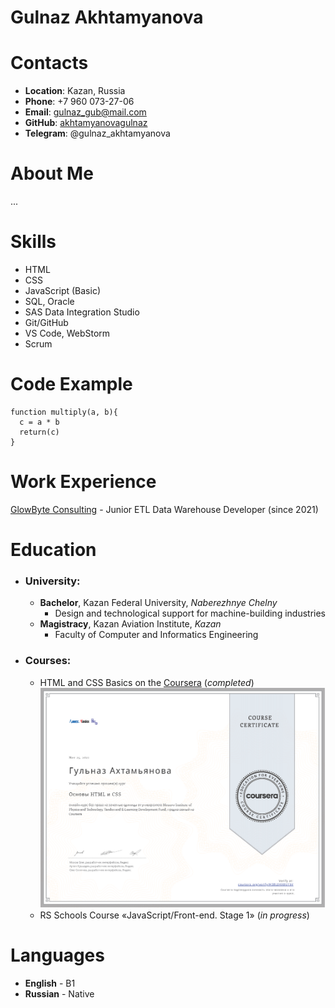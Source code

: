 # Gulnaz Akhtamyanova

# Contacts

- **Location**: Kazan, Russia
- **Phone**: +7 960 073-27-06
- **Email**: gulnaz_gub@mail.com
- **GitHub**: [akhtamyanovagulnaz](https://github.com/AkhtamyanovaGulnaz)
- **Telegram**: @gulnaz_akhtamyanova

# About Me

...

# Skills

- HTML
- CSS
- JavaScript (Basic)
- SQL, Oracle
- SAS Data Integration Studio
- Git/GitHub
- VS Code, WebStorm
- Scrum

# Code Example

```
function multiply(a, b){
  c = a * b
  return(c)
}
```

# Work Experience

[GlowByte Consulting](https://glowbyteconsulting.com/en) - Junior ETL Data Warehouse Developer (since 2021)

# Education

- ### **University:**
  - **Bachelor**, Kazan Federal University, _Naberezhnye Chelny_
    - Design and technological support for machine-building industries
  - **Magistracy**, Kazan Aviation Institute, _Kazan_
    - Faculty of Computer and Informatics Engineering
- ### **Courses:**
  - HTML and CSS Basics on the [Coursera](https://www.coursera.org) (_completed_)
    ![HTML and CSS](/img/Coursera.png)
  - RS Schools Course «JavaScript/Front-end. Stage 1» (_in progress_)

# Languages

- **English** - B1
- **Russian** - Native

